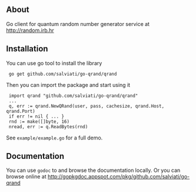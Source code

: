 ## About

Go client for quantum random number generator service at http://random.irb.hr

## Installation

You can use go tool to install the library

     go get github.com/salviati/go-qrand/qrand
 
Then you can import the package and start using it

     import qrand "github.com/salviati/go-qrand/qrand"
     ...
     q, err := qrand.NewQRand(user, pass, cachesize, qrand.Host, qrand.Port)
     if err != nil { ... }
     rnd := make([]byte, 16)
     nread, err := q.ReadBytes(rnd)

See `example/example.go` for a full demo.

## Documentation

You can use `godoc` to and browse the documentation locally. Or you can browse online at http://gopkgdoc.appspot.com/pkg/github.com/salviati/go-qrand
